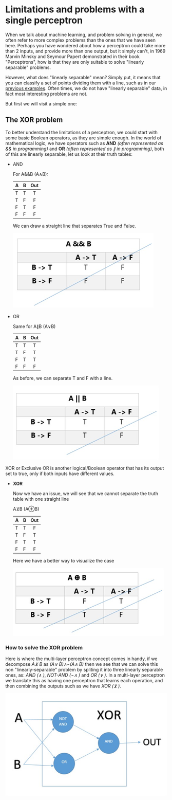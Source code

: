# Limitations and problems with a single perceptron

When we talk about machine learning, and problem solving in general, we often refer to more complex problems than the ones that we have seen here. Perhaps you have wondered about how a perceptron could take more than 2 inputs, and provide more than one output, but it simply can't, in 1969 Marvin Minsky and Seymour Papert demonstrated in their book "Perceptrons", how is that they are only suitable to solve "linearly separable" problems.

However, what does "linearly separable" mean? Simply put, it means that you can classify a set of points dividing them with a line, such as in our [previous examples](/nn_lib/samples/perceptron_samples). Often times, we do not have "linearly separable" data, in fact most interesting problems are not.

But first we will visit a simple one:

## The XOR problem

To better understand the limitations of a perceptron, we could start with some basic Boolean operators, as they are simple enough. In the world of mathematical logic, we have operators such as **AND** _(often represented as && in programming)_ and **OR** _(often represented as &parallel; in programming)_, both of this are linearly separable, let us look at their truth tables:

- AND

    For A&&B (A&wedge;B):

    | A | B | Out |
    |---|---|:---:|
    | T | T |  T  |
    | T | F |  F  |
    | F | T |  F  |
    | F | F |  F  |

    We can draw a straight line that separates True and False.

    ![and_truth_table](/docs/img/and_truth_table.jpg)

- OR

    Same for A&parallel;B (A&vee;B)

    | A | B | Out |
    |---|---|:---:|
    | T | T |  T  |
    | T | F |  T  |
    | F | T |  T  |
    | F | F |  F  |

    As before, we can separate T and F with a line.

    ![or_truth_table](/docs/img/or_truth_table.jpg)

XOR or Exclusive OR is another logical/Boolean operator that has its output set to true, only if both inputs have different values.

- **XOR**

    Now we have an issue, we will see that we cannot separate the truth table with one straight line

    A&veebar;B (A&oplus;B)

    | A | B | Out |
    |---|---|:---:|
    | T | T |  F  |
    | T | F |  T  |
    | F | T |  T  |
    | F | F |  F  |

    Here we have a better way to visualize the case

    ![xor_truth_table](/docs/img/xor_truth_table.jpg)

### How to solve the XOR problem

Here is where the multi-layer perceptron concept comes in handy, if we decompose _A&veebar; B_ as _(A&vee; B)&wedge;&not;(A&wedge; B)_ then we see that we can solve this non "linearly-separable" problem by spliting it into three linearly separable ones, as: _AND (&wedge; )_, _NOT-AND (&not;&wedge; )_ and _OR (&vee; )_. In a multi-layer perceptron we translate this as having one perceptron that learns each operation, and then combining the outputs such as we have _XOR (&veebar; )_.

![xor_as_thre_linearly_separable_problems](/docs/img/xor_representation.jpg)
